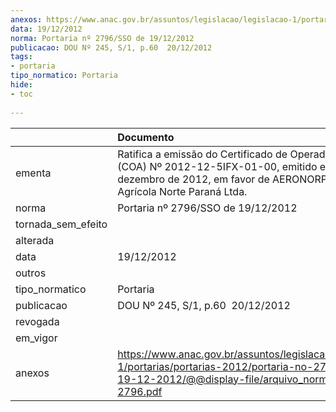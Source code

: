 ```yaml
---
anexos: https://www.anac.gov.br/assuntos/legislacao/legislacao-1/portarias/portarias-2012/portaria-no-2796-sso-de-19-12-2012/@@display-file/arquivo_norma/PA2012-2796.pdf
data: 19/12/2012
norma: Portaria nº 2796/SSO de 19/12/2012
publicacao: DOU Nº 245, S/1, p.60  20/12/2012
tags:
- portaria
tipo_normatico: Portaria
hide: 
- toc 
 
---
```


|                    | Documento                                                                                                                                                                    |
|:-------------------|:-----------------------------------------------------------------------------------------------------------------------------------------------------------------------------|
| ementa             | Ratifica a emissão do Certificado de Operador Aéreo (COA) Nº 2012-12-5IFX-01-00, emitido em 13 de dezembro de 2012, em favor de AERONORPA - Aero Agrícola Norte Paraná Ltda. |
| norma              | Portaria nº 2796/SSO de 19/12/2012                                                                                                                                           |
| tornada_sem_efeito |                                                                                                                                                                              |
| alterada           |                                                                                                                                                                              |
| data               | 19/12/2012                                                                                                                                                                   |
| outros             |                                                                                                                                                                              |
| tipo_normatico     | Portaria                                                                                                                                                                     |
| publicacao         | DOU Nº 245, S/1, p.60  20/12/2012                                                                                                                                            |
| revogada           |                                                                                                                                                                              |
| em_vigor           |                                                                                                                                                                              |
| anexos             | https://www.anac.gov.br/assuntos/legislacao/legislacao-1/portarias/portarias-2012/portaria-no-2796-sso-de-19-12-2012/@@display-file/arquivo_norma/PA2012-2796.pdf            |
